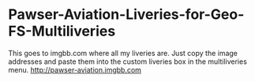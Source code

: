 # Pawser-Aviation-Liveries-for-Geo-FS-Multiliveries
This goes to imgbb.com where all my liveries are. Just copy the image addresses and paste them into the custom liveries box in the multiliveries menu.
http://pawser-aviation.imgbb.com
